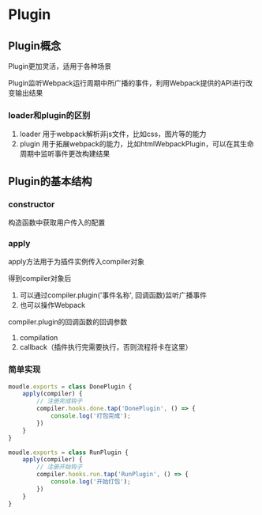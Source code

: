 # Plugin

## Plugin概念

Plugin更加灵活，适用于各种场景

Plugin监听Webpack运行周期中所广播的事件，利用Webpack提供的API进行改变输出结果

### loader和plugin的区别

1. loader 用于webpack解析非js文件，比如css，图片等的能力
2. plugin 用于拓展webpack的能力，比如htmlWebpackPlugin，可以在其生命周期中监听事件更改构建结果

## Plugin的基本结构

### constructor

构造函数中获取用户传入的配置

### apply

apply方法用于为插件实例传入compiler对象

得到compiler对象后
1. 可以通过compiler.plugin('事件名称', 回调函数)监听广播事件
2. 也可以操作Webpack

compiler.plugin的回调函数的回调参数
1. compilation
2. callback（插件执行完需要执行，否则流程将卡在这里）

### 简单实现

```js
moudle.exports = class DonePlugin {
    apply(compiler) {
        // 注册完成钩子
        compiler.hooks.done.tap('DonePlugin', () => {
            console.log('打包完成');
        })
    }
}

moudle.exports = class RunPlugin {
    apply(compiler) {
        // 注册开始钩子
        compiler.hooks.run.tap('RunPlugin', () => {
            console.log('开始打包');
        })
    }
}
```
